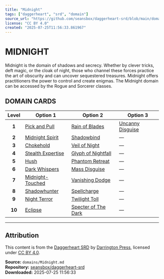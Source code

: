```yaml
---
title: "Midnight"
tags: ["daggerheart", "srd", "domain"]
source_url: "https://github.com/seansbox/daggerheart-srd/blob/main/domains/Midnight.md"
license: "CC BY 4.0"
created: "2025-07-25T11:56:33.861967"
---
```


# MIDNIGHT

Midnight is the domain of shadows and secrecy. Whether by clever tricks, deft magic, or the cloak of night, those who channel these forces practice the art of obscurity and can uncover sequestered treasures. Midnight offers practitioners the power to control and create enigmas. The Midnight domain can be accessed by the Rogue and Sorcerer classes.

## DOMAIN CARDS

| **Level** | **Option 1**                                             | **Option 2**                                                     | **Option 3**                                           |
| :-------: | -------------------------------------------------------- | ---------------------------------------------------------------- | ------------------------------------------------------ |
|   **1**   | [Pick and Pull](../abilities/Pick%20and%20Pull.md)       | [Rain of Blades](../abilities/Rain%20of%20Blades.md)             | [Uncanny Disguise](../abilities/Uncanny%20Disguise.md) |
|   **2**   | [Midnight Spirit](../abilities/Midnight%20Spirit.md)     | [Shadowbind](../abilities/Shadowbind.md)                         | —                                                      |
|   **3**   | [Chokehold](../abilities/Chokehold.md)                   | [Veil of Night](../abilities/Veil%20of%20Night.md)               | —                                                      |
|   **4**   | [Stealth Expertise](../abilities/Stealth%20Expertise.md) | [Glyph of Nightfall](../abilities/Glyph%20of%20Nightfall.md)     | —                                                      |
|   **5**   | [Hush](../abilities/Hush.md)                             | [Phantom Retreat](../abilities/Phantom%20Retreat.md)             | —                                                      |
|   **6**   | [Dark Whispers](../abilities/Dark%20Whispers.md)         | [Mass Disguise](../abilities/Mass%20Disguise.md)                 | —                                                      |
|   **7**   | [Midnight-Touched](../abilities/Midnight-Touched.md)     | [Vanishing Dodge](../abilities/Vanishing%20Dodge.md)             | —                                                      |
|   **8**   | [Shadowhunter](../abilities/Shadowhunter.md)             | [Spellcharge](../abilities/Spellcharge.md)                       | —                                                      |
|   **9**   | [Night Terror](../abilities/Night%20Terror.md)           | [Twilight Toll](../abilities/Twilight%20Toll.md)                 | —                                                      |
|  **10**   | [Eclipse](../abilities/Eclipse.md)                       | [Specter of The Dark](../abilities/Specter%20of%20the%20Dark.md) | —                                                      |

---

## Attribution

This content is from the [Daggerheart SRD](https://github.com/seansbox/daggerheart-srd/blob/main/domains/Midnight.md) by [Darrington Press](https://darringtonpress.com/), licensed under [CC BY 4.0](https://creativecommons.org/licenses/by/4.0/).

**Source:** `domains/Midnight.md`  
**Repository:** [seansbox/daggerheart-srd](https://github.com/seansbox/daggerheart-srd)  
**Downloaded:** 2025-07-25 11:56:33

